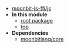 - [moonbit-js-ffi/js](moonbit-js-ffi/js/)
- **In this module**
  - [root package](moonbit-js-ffi/js/members)
  - [top](moonbit-js-ffi/js/top/members)
- **Dependencies**
  - [moonbitlang/core](moonbitlang/core/)